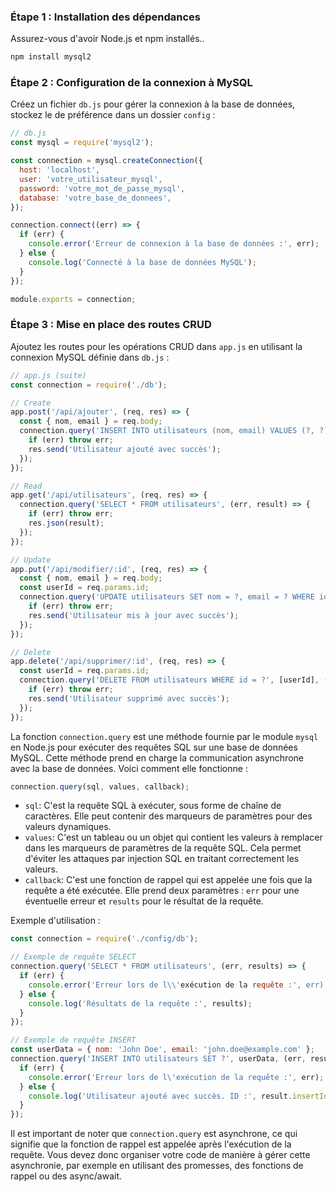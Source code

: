 ### Étape 1 : Installation des dépendances

Assurez-vous d'avoir Node.js et npm installés..

```bash
npm install mysql2
```

### Étape 2 : Configuration de la connexion à MySQL

Créez un fichier `db.js` pour gérer la connexion à la base de données, stockez le de préférence dans un dossier `config` :

```jsx
// db.js
const mysql = require('mysql2');

const connection = mysql.createConnection({
  host: 'localhost',
  user: 'votre_utilisateur_mysql',
  password: 'votre_mot_de_passe_mysql',
  database: 'votre_base_de_donnees',
});

connection.connect((err) => {
  if (err) {
    console.error('Erreur de connexion à la base de données :', err);
  } else {
    console.log('Connecté à la base de données MySQL');
  }
});

module.exports = connection;

```

### Étape 3 : Mise en place des routes CRUD

Ajoutez les routes pour les opérations CRUD dans `app.js` en utilisant la connexion MySQL définie dans `db.js` :

```jsx
// app.js (suite)
const connection = require('./db');

// Create
app.post('/api/ajouter', (req, res) => {
  const { nom, email } = req.body;
  connection.query('INSERT INTO utilisateurs (nom, email) VALUES (?, ?)', [nom, email], (err, result) => {
    if (err) throw err;
    res.send('Utilisateur ajouté avec succès');
  });
});

// Read
app.get('/api/utilisateurs', (req, res) => {
  connection.query('SELECT * FROM utilisateurs', (err, result) => {
    if (err) throw err;
    res.json(result);
  });
});

// Update
app.put('/api/modifier/:id', (req, res) => {
  const { nom, email } = req.body;
  const userId = req.params.id;
  connection.query('UPDATE utilisateurs SET nom = ?, email = ? WHERE id = ?', [nom, email, userId], (err, result) => {
    if (err) throw err;
    res.send('Utilisateur mis à jour avec succès');
  });
});

// Delete
app.delete('/api/supprimer/:id', (req, res) => {
  const userId = req.params.id;
  connection.query('DELETE FROM utilisateurs WHERE id = ?', [userId], (err, result) => {
    if (err) throw err;
    res.send('Utilisateur supprimé avec succès');
  });
});
```

La fonction `connection.query` est une méthode fournie par le module `mysql` en Node.js pour exécuter des requêtes SQL sur une base de données MySQL. Cette méthode prend en charge la communication asynchrone avec la base de données. Voici comment elle fonctionne :

```jsx
connection.query(sql, values, callback);

```

- `sql`: C'est la requête SQL à exécuter, sous forme de chaîne de caractères. Elle peut contenir des marqueurs de paramètres pour des valeurs dynamiques.
- `values`: C'est un tableau ou un objet qui contient les valeurs à remplacer dans les marqueurs de paramètres de la requête SQL. Cela permet d'éviter les attaques par injection SQL en traitant correctement les valeurs.
- `callback`: C'est une fonction de rappel qui est appelée une fois que la requête a été exécutée. Elle prend deux paramètres : `err` pour une éventuelle erreur et `results` pour le résultat de la requête.

Exemple d'utilisation :

```jsx
const connection = require('./config/db');

// Exemple de requête SELECT
connection.query('SELECT * FROM utilisateurs', (err, results) => {
  if (err) {
    console.error('Erreur lors de l\\'exécution de la requête :', err);
  } else {
    console.log('Résultats de la requête :', results);
  }
});

// Exemple de requête INSERT
const userData = { nom: 'John Doe', email: 'john.doe@example.com' };
connection.query('INSERT INTO utilisateurs SET ?', userData, (err, result) => {
  if (err) {
    console.error('Erreur lors de l\'exécution de la requête :', err);
  } else {
    console.log('Utilisateur ajouté avec succès. ID :', result.insertId);
  }
});

```

Il est important de noter que `connection.query` est asynchrone, ce qui signifie que la fonction de rappel est appelée après l'exécution de la requête. Vous devez donc organiser votre code de manière à gérer cette asynchronie, par exemple en utilisant des promesses, des fonctions de rappel ou des async/await.